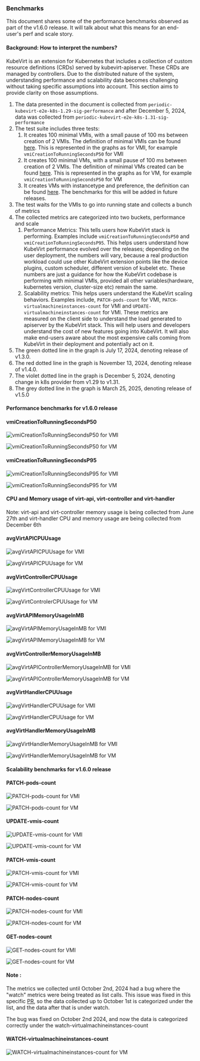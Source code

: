 ### Benchmarks

This document shares some of the performance benchmarks observed as part of the v1.6.0 release.
It will talk about what this means for an end-user's perf and scale story.

#### Background: How to interpret the numbers?

KubeVirt is an extension for Kubernetes that includes a collection of custom resource definitions
(CRDs) served by kubevirt-apiserver. These CRDs are managed by controllers. Due to the distributed
nature of the system, understanding performance and scalability data becomes challenging without
taking specific assumptions into account. This section aims to provide clarity on those assumptions.

1. The data presented in the document is collected from `periodic-kubevirt-e2e-k8s-1.29-sig-performance` and after December 5, 2024, data was collected from `periodic-kubevirt-e2e-k8s-1.31-sig-performance`
1. The test suite includes three tests:
   1. It creates 100 minimal VMIs, with a small pause of 100 ms between creation of 2 VMIs. The definition
      of minimal VMIs can be found [here](https://github.com/kubevirt/kubevirt/blob/20f6caaba4108733a2c3f216e3247202929c1ef9/tests/performance/density.go#L273).
      This is represented in the graphs as <Metric> for VMI, for example `vmiCreationToRunningSecondsP50` for VMI
   2. It creates 100 minimal VMs, with a small pause of 100 ms between creation of 2 VMIs. The definition
      of minimal VMs created can be found [here](https://github.com/kubevirt/kubevirt/blob/20f6caaba4108733a2c3f216e3247202929c1ef9/tests/performance/density.go#L219C1-L219C1).
      This is represented in the graphs as <Metric> for VM, for example `vmiCreationToRunningSecondsP50` for VM
   3. It creates VMs with instancetype and preference, the definition can be found [here](https://github.com/kubevirt/kubevirt/blob/20f6caaba4108733a2c3f216e3247202929c1ef9/tests/performance/density.go#L203).
      The benchmarks for this will be added in future releases.
1. The test waits for the VMIs to go into running state and collects a bunch of metrics
1. The collected metrics are categorized into two buckets, performance and scale
   1. Performance Metrics: This tells users how KubeVirt stack is performing. Examples include
      `vmiCreationToRunningSecondsP50` and `vmiCreationToRunningSecondsP95`. This helps users understand how KubeVirt 
       performance evolved over the releases; depending on the user deployment, the numbers will vary, because a real
       production workload could use other KubeVirt extension points like the device plugins, custom scheduler, 
       different version of kubelet etc. These numbers are just a guidance for how the KubeVirt codebase is performing 
       with minimal VMIs, provided all other variables(hardware, kubernetes version, cluster-size etc) remain the same.
   1. Scalability metrics: This helps users understand the KubeVirt scaling behaviors. Examples include, 
      `PATCH-pods-count` for VMI, `PATCH-virtualmachineinstances-count` for VMI and `UPDATE-virtualmachineinstances-count`
      for VMI. These metrics are measured on the client side to understand the load generated to apiserver by the 
      KubeVirt stack. This will help users and developers understand the cost of new features going into KubeVirt. It
      will also make end-users aware about the most expensive calls coming from KubeVirt in their deployment and 
      potentially act on it.  
1. The green dotted line in the graph is July 17, 2024, denoting release of v1.3.0.
1. The red dotted line in the graph is November 13, 2024, denoting release of v1.4.0.
1. The violet dotted line in the graph is December 5, 2024, denoting change in k8s provider from v1.29 to v1.31.
1. The grey dotted line in the graph is March 25, 2025, denoting release of v1.5.0


#### Performance benchmarks for v1.6.0 release

#### vmiCreationToRunningSecondsP50

![vmiCreationToRunningSecondsP50 for VMI](perf-scale-graphs/vmi/vmi-p50-Creation-to-Running.png "vmiCreationToRunningSecondsP50 for VMI")

![vmiCreationToRunningSecondsP50 for VM](perf-scale-graphs/vm/vm-p50-Creation-to-Running.png "vmiCreationToRunningSecondsP50 for VM")

#### vmiCreationToRunningSecondsP95

![vmiCreationToRunningSecondsP95 for VMI](perf-scale-graphs/vmi/vmi-p95-Creation-to-Running.png "vmiCreationToRunningSecondsP95 for VMI")

![vmiCreationToRunningSecondsP95 for VM](perf-scale-graphs/vm/vm-p95-Creation-to-Running.png "vmiCreationToRunningSecondsP95 for VM")

#### CPU and Memory usage of virt-api, virt-controller and virt-handler 

Note: virt-api and virt-controller memory usage is being collected from June 27th and virt-handler CPU and memory usage are being collected from December 6th

#### avgVirtAPICPUUsage

![avgVirtAPICPUUsage for VMI](perf-scale-graphs/vmi/vmi-avg-virt-api-cpu-usage.png "avgVirtAPICPUUsage for VMI")

![avgVirtAPICPUUsage for VM](perf-scale-graphs/vm/vm-avg-virt-api-cpu-usage.png "avgVirtAPICPUUsage for VM")

#### avgVirtControllerCPUUsage

![avgVirtControllerCPUUsage for VMI](perf-scale-graphs/vmi/vmi-avg-virt-controller-cpu-usage.png "avgVirtControlerCPUUsage for VMI")

![avgVirtControlerCPUUsage for VM](perf-scale-graphs/vm/vm-avg-virt-controller-cpu-usage.png "avgVirtControlerCPUUsage for VM")

#### avgVirtAPIMemoryUsageInMB

![avgVirtAPIMemoryUsageInMB for VMI](perf-scale-graphs/vmi/vmi-avg-virt-api-memory-usage.png "avgVirtAPIMemoryUsageInMB for VMI")

![avgVirtAPIMemoryUsageInMB for VM](perf-scale-graphs/vm/vm-avg-virt-api-memory-usage.png "avgVirtAPIMemoryUsageInMB for VM")

#### avgVirtControllerMemoryUsageInMB

![avgVirtAPIControllerMemoryUsageInMB for VMI](perf-scale-graphs/vmi/vmi-avg-virt-controller-memory-usage.png "avgVirtAPIControllerMemoryUsageInMB  for VMI")

![avgVirtAPIControllerMemoryUsageInMB for VM](perf-scale-graphs/vm/vm-avg-virt-controller-memory-usage.png "avgVirtAPIControllerMemoryUsageInMB  for VM")

#### avgVirtHandlerCPUUsage

![avgVirtHandlerCPUUsage for VMI](perf-scale-graphs/vmi/vmi-avg-virt-handler-cpu-usage.png "avgVirtHandlerCPUUsage for VMI")

![avgVirtHandlerCPUUsage for VM](perf-scale-graphs/vm/vm-avg-virt-handler-cpu-usage.png "avgVirtHandlerCPUUsage for VM")

#### avgVirtHandlerMemoryUsageInMB

![avgVirtHandlerMemoryUsageInMB for VMI](perf-scale-graphs/vmi/vmi-avg-virt-handler-memory-usage.png "avgVirtHandlerMemoryUsageInMB for VMI")

![avgVirtHandlerMemoryUsageInMB for VM](perf-scale-graphs/vm/vm-avg-virt-handler-memory-usage.png "avgVirtHandlerMemoryUsageInMB for VM")

#### Scalability benchmarks for v1.6.0 release

#### PATCH-pods-count

![PATCH-pods-count for VMI](perf-scale-graphs/vmi/vmi-patch-pods-count.png "PATCH-pods-count for VMI")

![PATCH-pods-count for VM](perf-scale-graphs/vm/vm-patch-pods-count.png "PATCH-pods-count for VM")

#### UPDATE-vmis-count

![UPDATE-vmis-count for VMI](perf-scale-graphs/vmi/vmi-update-vmis-count.png "UPDATE-vmis-count for VMI")

![UPDATE-vmis-count for VM](perf-scale-graphs/vm/vm-update-vmis-count.png "UPDATE-vmis-count for VM")

#### PATCH-vmis-count

![PATCH-vmis-count for VMI](perf-scale-graphs/vmi/vmi-patch-vmis-count.png "PATCH-vmis-count for VMI")

![PATCH-vmis-count for VM](perf-scale-graphs/vm/vm-patch-vmis-count.png "PATCH-vmis-count for VM")

#### PATCH-nodes-count

![PATCH-nodes-count for VMI](perf-scale-graphs/vmi/vmi-patch-nodes-count.png "PATCH-nodes-count for VMI")

![PATCH-nodes-count for VM](perf-scale-graphs/vm/vm-patch-nodes-count.png "PATCH-nodes-count for VM")

#### GET-nodes-count

![GET-nodes-count for VMI](perf-scale-graphs/vmi/vmi-get-nodes-count.png "GET-nodes-count for VMI")

![GET-nodes-count for VM](perf-scale-graphs/vm/vm-get-nodes-count.png "GET-nodes-count for VM")

#### Note :
The metrics we collected until October 2nd, 2024 had a bug where the "watch" metrics were being treated as list calls. This issue was fixed in this specific [PR](https://github.com/kubevirt/kubevirt/pull/12716), so the data collected up to October 1st is categorized under the list, and the data after that is under watch.

The bug was fixed on October 2nd 2024, and now the data is categorized correctly under the watch-virtualmachineinstances-count

#### WATCH-virtualmachineinstances-count

![WATCH-virtualmachineinstances-count for VM](perf-scale-graphs/vm/vm-watch-virtualmachineinstances-count.png "WATCH-virtualmachineinstances-count for VM")
